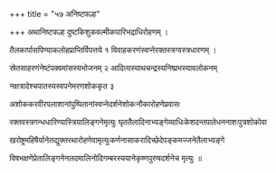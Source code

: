 +++
title = "५७ अनिष्टफल्ह"

+++
अथानिष्टफल्ह दुष्टकिशुकवल्मीकपारिभद्राधिरोहणम् ।

तैलकार्पासपिण्याकलोहप्राप्तिर्विपत्तये १ विवाहकरणंस्वप्नेरक्तस्त्रग्वस्त्रधारणम् ।

स्रेतसाहरणंनेष्टंपक्वमांसस्यभोजनम् २ आदित्यस्याथचन्द्रस्यनिष्प्रभस्यावलोकनम्

नक्षत्रादेश्चपातस्यस्वपनेमरणशोककृत ३

अशोककरवीरपलाशानांपुष्पितानांस्वप्नेदर्शनेशोकःनौकारोहणेप्रवासः

रक्तवस्त्रगन्धधारिण्यास्त्रियालिङ्गनेमृत्युः घृततैलादिनाभ्यङ्गेव्याधिःकेशदन्तपातेधननाशःपुत्रशोकोवा

खरोष्ट्रमहिषैर्यानेतद्युक्तरथारोहणेवामृत्युःकर्णनासाकरादिच्छेदेपङ्कमज्जनेतैलाभ्यङ्गे

विषभक्षणेप्रेतालिङ्गनेनलदमालिनोदिगम्बरस्ययानेकृष्णपुरुषदर्शनेच मृत्युः ॥
